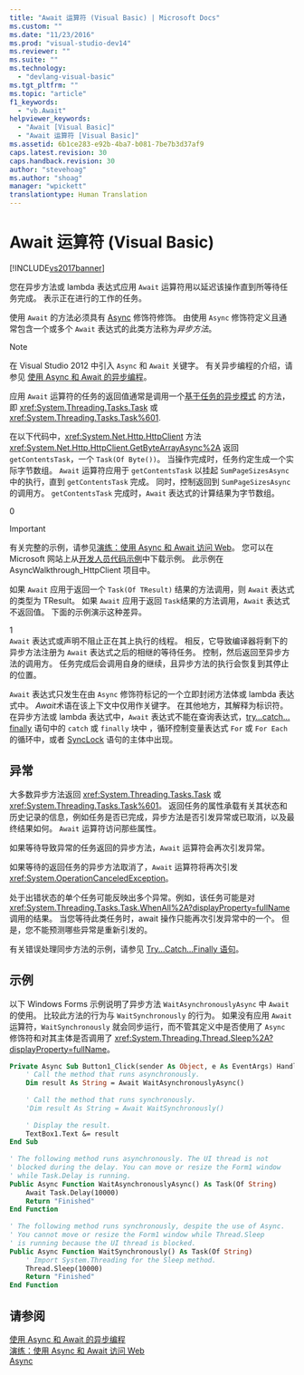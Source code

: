 ```yaml
---
title: "Await 运算符 (Visual Basic) | Microsoft Docs"
ms.custom: ""
ms.date: "11/23/2016"
ms.prod: "visual-studio-dev14"
ms.reviewer: ""
ms.suite: ""
ms.technology: 
  - "devlang-visual-basic"
ms.tgt_pltfrm: ""
ms.topic: "article"
f1_keywords: 
  - "vb.Await"
helpviewer_keywords: 
  - "Await [Visual Basic]"
  - "Await 运算符 [Visual Basic]"
ms.assetid: 6b1ce283-e92b-4ba7-b081-7be7b3d37af9
caps.latest.revision: 30
caps.handback.revision: 30
author: "stevehoag"
ms.author: "shoag"
manager: "wpickett"
translationtype: Human Translation
---
```

# Await 运算符 (Visual Basic)
[!INCLUDE[vs2017banner](../../../csharp/includes/vs2017banner.md)]

您在异步方法或 lambda 表达式应用 `Await` 运算符用以延迟该操作直到所等待任务完成。  表示正在进行的工作的任务。  
  
 使用 `Await` 的方法必须具有 [Async](../../../visual-basic/language-reference/modifiers/async.md) 修饰符修饰。  由使用 `Async` 修饰符定义且通常包含一个或多个 `Await` 表达式的此类方法称为*异步方法*。  
  
> [!NOTE]
>  在 Visual Studio 2012 中引入 `Async` 和 `Await` 关键字。  有关异步编程的介绍，请参见 [使用 Async 和 Await 的异步编程](../Topic/Asynchronous%20Programming%20with%20Async%20and%20Await%20\(C%23%20and%20Visual%20Basic\).md)。  
  
 应用 `Await` 运算符的任务的返回值通常是调用一个[基于任务的异步模式](http://go.microsoft.com/fwlink/?LinkId=204847) 的方法，即 <xref:System.Threading.Tasks.Task> 或 <xref:System.Threading.Tasks.Task%601>.  
  
 在以下代码中，<xref:System.Net.Http.HttpClient> 方法 <xref:System.Net.Http.HttpClient.GetByteArrayAsync%2A> 返回 `getContentsTask`，一个 `Task(Of Byte())`。  当操作完成时，任务约定生成一个实际字节数组。  `Await` 运算符应用于 `getContentsTask` 以挂起 `SumPageSizesAsync` 中的执行，直到 `getContentsTask` 完成。  同时，控制返回到 `SumPageSizesAsync` 的调用方。  `getContentsTask` 完成时，`Await` 表达式的计算结果为字节数组。  
  
<CodeContentPlaceHolder>0</CodeContentPlaceHolder>  
> [!IMPORTANT]
>  有关完整的示例，请参见[演练：使用 Async 和 Await 访问 Web](../Topic/Walkthrough:%20Accessing%20the%20Web%20by%20Using%20Async%20and%20Await%20\(C%23%20and%20Visual%20Basic\).md)。  您可以在 Microsoft 网站上从[开发人员代码示例](http://go.microsoft.com/fwlink/?LinkID=255191&clcid=0x409)中下载示例。  此示例在 AsyncWalkthrough\_HttpClient 项目中。  
  
 如果 `Await` 应用于返回一个 `Task(Of TResult)` 结果的方法调用，则 `Await` 表达式的类型为 TResult。  如果 `Await` 应用于返回 `Task`结果的方法调用，`Await` 表达式不返回值。  下面的示例演示这种差异。  
  
<CodeContentPlaceHolder>1</CodeContentPlaceHolder>  
 `Await` 表达式或声明不阻止正在其上执行的线程。  相反，它导致编译器将剩下的异步方法注册为 `Await` 表达式之后的相继的等待任务。  控制，然后返回至异步方法的调用方。  任务完成后会调用自身的继续，且异步方法的执行会恢复到其停止的位置。  
  
 `Await` 表达式只发生在由 `Async` 修饰符标记的一个立即封闭方法体或 lambda 表达式中。  *Await*术语在该上下文中仅用作关键字。  在其他地方，其解释为标识符。  在异步方法或 lambda 表达式中，`Await` 表达式不能在查询表达式，[try…catch…finally](../../../visual-basic/language-reference/statements/try-catch-finally-statement.md) 语句中的 `catch` 或 `finally` 块中 ，循环控制变量表达式 `For` 或 `For Each` 的循环中，或者 [SyncLock](../../../visual-basic/language-reference/statements/synclock-statement.md) 语句的主体中出现。  
  
## 异常  
 大多数异步方法返回 <xref:System.Threading.Tasks.Task> 或 <xref:System.Threading.Tasks.Task%601>。  返回任务的属性承载有关其状态和历史记录的信息，例如任务是否已完成，异步方法是否引发异常或已取消，以及最终结果如何。  `Await` 运算符访问那些属性。  
  
 如果等待导致异常的任务返回的异步方法，`Await` 运算符会再次引发异常。  
  
 如果等待的返回任务的异步方法取消了，`Await` 运算符将再次引发 <xref:System.OperationCanceledException>。  
  
 处于出错状态的单个任务可能反映出多个异常。例如，该任务可能是对 <xref:System.Threading.Tasks.Task.WhenAll%2A?displayProperty=fullName> 调用的结果。  当您等待此类任务时，await 操作只能再次引发异常中的一个。  但是，您不能预测哪些异常是重新引发的。  
  
 有关错误处理同步方法的示例，请参见 [Try...Catch...Finally 语句](../../../visual-basic/language-reference/statements/try-catch-finally-statement.md)。  
  
## 示例  
 以下 Windows Forms 示例说明了异步方法 `WaitAsynchronouslyAsync` 中 `Await` 的使用。  比较此方法的行为与 `WaitSynchronously` 的行为。  如果没有应用 `Await` 运算符，`WaitSynchronously` 就会同步运行，而不管其定义中是否使用了 `Async` 修饰符和对其主体是否调用了 <xref:System.Threading.Thread.Sleep%2A?displayProperty=fullName>。  
  
```vb  
Private Async Sub Button1_Click(sender As Object, e As EventArgs) Handles Button1.Click  
    ' Call the method that runs asynchronously.  
    Dim result As String = Await WaitAsynchronouslyAsync()  
  
    ' Call the method that runs synchronously.  
    'Dim result As String = Await WaitSynchronously()  
  
    ' Display the result.  
    TextBox1.Text &= result  
End Sub  
  
' The following method runs asynchronously. The UI thread is not  
' blocked during the delay. You can move or resize the Form1 window   
' while Task.Delay is running.  
Public Async Function WaitAsynchronouslyAsync() As Task(Of String)  
    Await Task.Delay(10000)  
    Return "Finished"  
End Function  
  
' The following method runs synchronously, despite the use of Async.  
' You cannot move or resize the Form1 window while Thread.Sleep  
' is running because the UI thread is blocked.  
Public Async Function WaitSynchronously() As Task(Of String)  
    ' Import System.Threading for the Sleep method.  
    Thread.Sleep(10000)  
    Return "Finished"  
End Function  
```  
  
## 请参阅  
 [使用 Async 和 Await 的异步编程](../Topic/Asynchronous%20Programming%20with%20Async%20and%20Await%20\(C%23%20and%20Visual%20Basic\).md)   
 [演练：使用 Async 和 Await 访问 Web](../Topic/Walkthrough:%20Accessing%20the%20Web%20by%20Using%20Async%20and%20Await%20\(C%23%20and%20Visual%20Basic\).md)   
 [Async](../../../visual-basic/language-reference/modifiers/async.md)